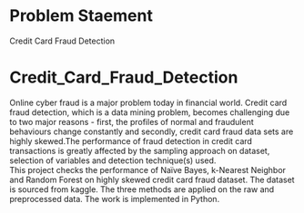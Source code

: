 # Problem Staement

Credit Card Fraud Detection

# Credit_Card_Fraud_Detection

Online cyber fraud is a major problem today in financial world. Credit card fraud detection, which is a data mining problem, becomes challenging due to two major reasons - first, the profiles of normal and fraudulent behaviours change constantly and secondly, credit card fraud data sets are highly skewed.The performance of fraud detection in credit card transactions is greatly affected by the sampling approach on dataset, selection of variables and detection technique(s) used.<br/> 
This project checks the performance of Naïve Bayes, k-Nearest Neighbor and Random Forest on highly skewed credit card fraud dataset. The dataset is sourced from kaggle. The three methods are applied on the raw and preprocessed data. The work is implemented in Python.
